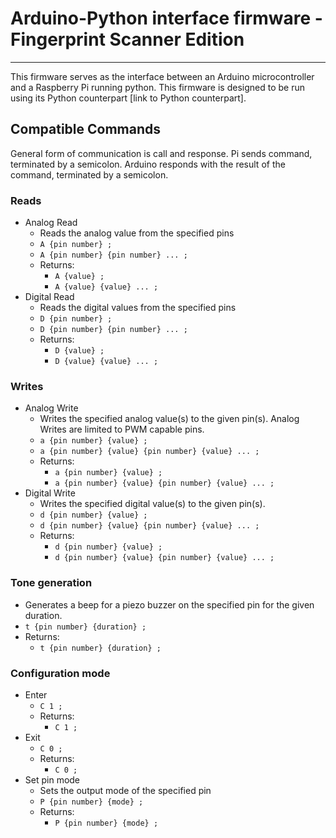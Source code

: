 # Arduino-Python interface firmware - Fingerprint Scanner Edition
---
This firmware serves as the interface between an Arduino microcontroller and a Raspberry Pi running python.  This firmware is designed to be run using its Python counterpart [link to Python counterpart].

## Compatible Commands
General form of communication is call and response.  Pi sends command, terminated by a semicolon. Arduino responds with the result of the command, terminated by a semicolon.

### Reads
+ Analog Read
  + Reads the analog value from the specified pins
  + `A {pin number} ;`
  + `A {pin number} {pin number} ... ;`
  + Returns:
    + `A {value} ;`
    + `A {value} {value} ... ;`
+ Digital Read
  + Reads the digital values from the specified pins
  + `D {pin number} ;`
  + `D {pin number} {pin number} ... ;`
  + Returns:
    + `D {value} ;`
    + `D {value} {value} ... ;`

### Writes
+ Analog Write
  + Writes the specified analog value(s) to the given pin(s).  Analog Writes are limited to PWM capable pins.
  + `a {pin number} {value} ;`
  + `a {pin number} {value} {pin number} {value} ... ;`
  + Returns:
    + `a {pin number} {value} ;`
    + `a {pin number} {value} {pin number} {value} ... ;`
+ Digital Write
  + Writes the specified digital value(s) to the given pin(s).
  + `d {pin number} {value} ;`
  + `d {pin number} {value} {pin number} {value} ... ;`
  + Returns:
    + `d {pin number} {value} ;`
    + `d {pin number} {value} {pin number} {value} ... ;`
### Tone generation
  + Generates a beep for a piezo buzzer on the specified pin for the given duration.
  + `t {pin number} {duration} ;`
  + Returns:
    + `t {pin number} {duration} ;`
### Configuration mode
+ Enter
  + `C 1 ;`
  + Returns:
    + `C 1 ;`
+ Exit
  + `C 0 ;`
  + Returns:
    + `C 0 ;`
+ Set pin mode
  + Sets the output mode of the specified pin
  + `P {pin number} {mode} ;`
  + Returns:
    + `P {pin number} {mode} ;`
